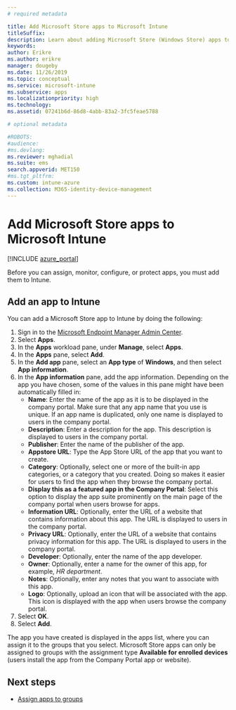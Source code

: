 ```yaml
---
# required metadata

title: Add Microsoft Store apps to Microsoft Intune
titleSuffix:
description: Learn about adding Microsoft Store (Windows Store) apps to Microsoft Intune.
keywords:
author: Erikre
ms.author: erikre
manager: dougeby
ms.date: 11/26/2019
ms.topic: conceptual
ms.service: microsoft-intune
ms.subservice: apps
ms.localizationpriority: high
ms.technology:
ms.assetid: 07241b6d-86d8-4abb-83a2-3fc5feae5788

# optional metadata

#ROBOTS:
#audience:
#ms.devlang:
ms.reviewer: mghadial
ms.suite: ems
search.appverid: MET150
#ms.tgt_pltfrm:
ms.custom: intune-azure
ms.collection: M365-identity-device-management
---
```


# Add Microsoft Store apps to Microsoft Intune

[!INCLUDE [azure_portal](../includes/azure_portal.md)]

Before you can assign, monitor, configure, or protect apps, you must add them to Intune. 

## Add an app to Intune
You can add a Microsoft Store app to Intune by doing the following:

1. Sign in to the [Microsoft Endpoint Manager Admin Center](https://go.microsoft.com/fwlink/?linkid=2109431).
3. Select **Apps**.
4. In the **Apps** workload pane, under **Manage**, select **Apps**.
5. In the **Apps** pane, select **Add**.
6. In the **Add app** pane, select an **App type** of **Windows**, and then select **App information**.
7. In the **App information** pane, add the app information. Depending on the app you have chosen, some of the values in this pane might have been automatically filled in:
    - **Name**: Enter the name of the app as it is to be displayed in the company portal. Make sure that any app name that you use is unique. If an app name is duplicated, only one name is displayed to users in the company portal.
    - **Description**: Enter a description for the app. This description is displayed to users in the company portal.
    - **Publisher**: Enter the name of the publisher of the app.
    - **Appstore URL**: Type the App Store URL of the app that you want to create.
    - **Category**: Optionally, select one or more of the built-in app categories, or a category that you created. Doing so makes it easier for users to find the app when they browse the company portal.
    - **Display this as a featured app in the Company Portal**: Select this option to display the app suite prominently on the main page of the company portal when users browse for apps.
    - **Information URL**: Optionally, enter the URL of a website that contains information about this app. The URL is displayed to users in the company portal.
    - **Privacy URL**: Optionally, enter the URL of a website that contains privacy information for this app. The URL is displayed to users in the company portal.
    - **Developer**: Optionally, enter the name of the app developer.
    - **Owner**: Optionally, enter a name for the owner of this app, for example, *HR department*.
    - **Notes**: Optionally, enter any notes that you want to associate with this app.
    - **Logo**: Optionally, upload an icon that will be associated with the app. This icon is displayed with the app when users browse the company portal.
8. Select **OK**.
9. Select **Add**.

The app you have created is displayed in the apps list, where you can assign it to the groups that you select. Microsoft Store apps can only be assigned to groups with the assignment type **Available for enrolled devices** (users install the app from the Company Portal app or website).

## Next steps
- [Assign apps to groups](apps-deploy.md)
